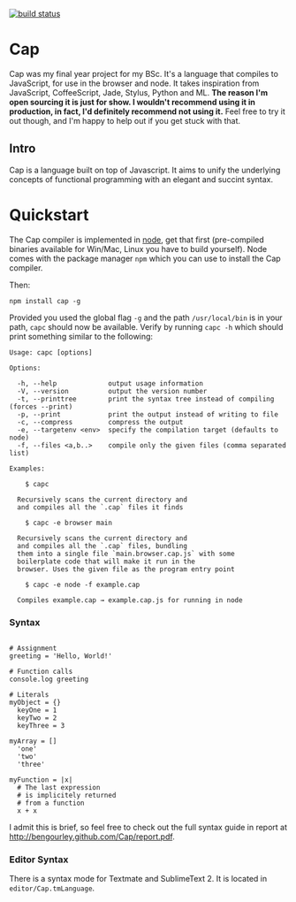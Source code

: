 [![build status](https://secure.travis-ci.org/bengourley/Cap.png)](http://travis-ci.org/bengourley/Cap)
# Cap

Cap was my final year project for my BSc. It's a language that compiles to JavaScript, for use in the browser and node. It takes inspiration from JavaScript, CoffeeScript, Jade, Stylus, Python and ML. **The reason I'm open sourcing it is just for show. I wouldn't recommend using it in production, in fact, I'd definitely recommend not using it.** Feel free to try it out though, and I'm happy to help out if you get stuck with that.

## Intro

Cap is a language built on top of Javascript. It aims to unify the underlying concepts of
functional programming with an elegant and succint syntax.

# Quickstart

The Cap compiler is implemented in [node](http://nodejs.org), get that first (pre-compiled binaries available for Win/Mac, Linux you have to build yourself). Node comes with the package manager `npm` which you can use to install the Cap compiler.

Then:

	npm install cap -g

Provided you used the global flag `-g` and the path `/usr/local/bin` is in your path, `capc` should now be available. Verify by running `capc -h` which should print something similar to the following:


    Usage: capc [options]

    Options:

      -h, --help             output usage information
      -V, --version          output the version number
      -t, --printtree        print the syntax tree instead of compiling (forces --print)
      -p, --print            print the output instead of writing to file
      -c, --compress         compress the output
      -e, --targetenv <env>  specify the compilation target (defaults to node)
      -f, --files <a,b..>    compile only the given files (comma separated list)

    Examples:

        $ capc

      Recursively scans the current directory and
      and compiles all the `.cap` files it finds

        $ capc -e browser main

      Recursively scans the current directory and
      and compiles all the `.cap` files, bundling
      them into a single file `main.browser.cap.js` with some
      boilerplate code that will make it run in the
      browser. Uses the given file as the program entry point

        $ capc -e node -f example.cap

      Compiles example.cap → example.cap.js for running in node

### Syntax

```

# Assignment
greeting = 'Hello, World!'

# Function calls
console.log greeting

# Literals
myObject = {}
  keyOne = 1
  keyTwo = 2
  keyThree = 3

myArray = []
  'one'
  'two'
  'three'

myFunction = |x|
  # The last expression
  # is implicitely returned
  # from a function
  x + x

```

I admit this is brief, so feel free to check out the full
syntax guide in report at http://bengourley.github.com/Cap/report.pdf.

### Editor Syntax

There is a syntax mode for Textmate and SublimeText 2. It is located in `editor/Cap.tmLanguage`.